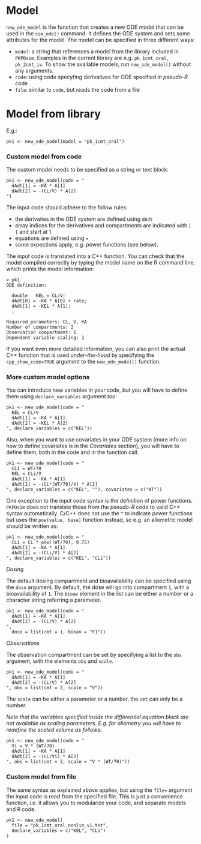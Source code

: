 # Model

`new_ode_model` is the function that creates a new ODE model that can be used in the `sim_ode()` command. It defines the ODE system and sets some attributes for the model. The model can be specified in three different ways:

- `model`: a string that references a model from the library included in `PKPDsim`. Examples in the current library are e.g. `pk_1cmt_oral`, `pk_2cmt_iv`. To show the available models, run `new_ode_model()` without any arguments.
- `code`: using code specyfing derivatives for ODE specified in *pseudo-R* code
- `file`: similar to `code`, but reads the code from a file

# Model from library

E.g.:

    pk1 <- new_ode_model(model = "pk_1cmt_oral")

### Custom model from code

The custom model needs to be specified as a string or text block:

    pk1 <- new_ode_model(code = "
      dAdt[1] = -KA * A[1]
      dAdt[2] = -(CL/V) * A[2]
    ")

The input code should adhere to the follow rules:

- the derivaties in the ODE system are defined using `dAdt`
- array indices for the derivatives and compartments are indicated with `[ ]` and start at 1.
- equations are defined using `=`
- some expections apply, e.g. power functions (see below).

The input code is translated into a C++ function. You can check that the model compiled correctly by typing the model name on the R command line, which prints the model information:

    > pk1
    ODE definition:

      double   KEL = CL/V;
      dAdt[0] = -KA * A[0] + rate;
      dAdt[1] = -KEL * A[1];
      ;

    Required parameters: CL, V, KA
    Number of compartments: 2
    Observation compartment: 1
    Dependent variable scaling: 1

If you want even more detailed information, you can also print the actual C++ function that is used *under-the-hood* by specifying the `cpp_show_code=TRUE` argument to the `new_ode_model()` function.

### More custom model options

You can introduce new variables in your code, but you will have to define them using `declare_variables` argument too:

    pk1 <- new_ode_model(code = "
      KEL = CL/V
      dAdt[1] = -KA * A[1]
      dAdt[2] = -KEL * A[2]
    ", declare_variables = c("KEL"))

Also, when you want to use covariates in your ODE system (more info on how to define covariates is in the *Covariates* section), you will have to define them, both in the code and in the function call:

    pk1 <- new_ode_model(code = "
      CLi = WT/70
      KEL = CLi/V
      dAdt[1] = -KA * A[1]
      dAdt[2] = -(CL*(WT/70)/V) * A[2]
    ", declare_variables = c("KEL", ""), covariates = c("WT"))

One exception to the input code syntax is the definition of power functions. `PKPDsim` does not translate those from the *pseudo-R* code to valid C++ syntax automatically. C/C++ does not use the `^` to indicate power functions but uses the `pow(value, base)` function instead, so e.g. an allometric model should be written as:

    pk1 <- new_ode_model(code = "
      CLi = CL * pow((WT/70), 0.75)
      dAdt[1] = -KA * A[1]
      dAdt[2] = -(CLi/V) * A[2]
    ", declare_variables = c("KEL", "CLi"))

*Dosing*

The default dosing compartment and bioavailability can be specified using the `dose` argument. By default, the dose will go into compartment `1`, with a bioavailability of `1`. The `bioav` element in the list can be either a number or a character string referring a parameter.

    pk1 <- new_ode_model(code = "
      dAdt[1] = -KA * A[1]
      dAdt[2] = -(CL/V) * A[2]
    ",
      dose = list(cmt = 1, bioav = "F1"))

*Observations*

The observation compartment can be set by specifying a list to the `obs` argument, with the elements `obs` and `scale`.

    pk1 <- new_ode_model(code = "
      dAdt[1] = -KA * A[1]
      dAdt[2] = -(CL/V) * A[2]
    ", obs = list(cmt = 2, scale = "V"))

The `scale` can be either a parameter or a number, the `cmt` can only be a number.

*Note that the variables specified inside the differential equation block are not available as scaling parameters. E.g. for allometry you will have to redefine the scaled volume as follows:*

    pk1 <- new_ode_model(code = "
      Vi = V * (WT/70)
      dAdt[1] = -KA * A[1]
      dAdt[2] = -(CL/Vi) * A[2]
    ", obs = list(cmt = 2, scale = "V * (WT/70)"))

### Custom model from file

The same syntax as explained above applies, but using the `file=` argument the input code is read from the specified file. This is just a convenience function, i.e. it allows you to modularize your code, and separate models and R code.

    pk1 <- new_ode_model(
      file = "pk_1cmt_oral_nonlin_v1.txt",
      declare_variables = c("KEL", "CLi")
    )
